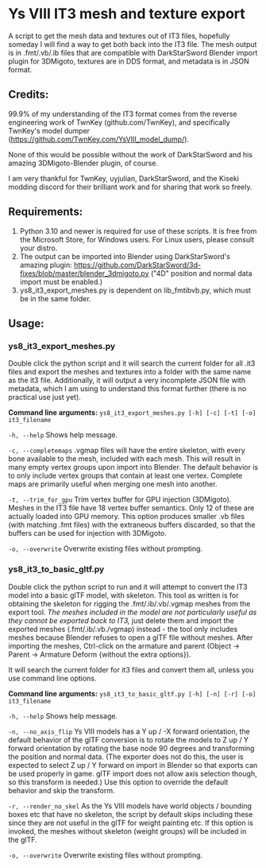 # Ys VIII IT3 mesh and texture export
A script to get the mesh data and textures out of IT3 files, hopefully someday I will find a way to get both back into the IT3 file.  The mesh output is in .fmt/.vb/.ib files that are compatible with DarkStarSword Blender import plugin for 3DMigoto, textures are in DDS format, and metadata is in JSON format.

## Credits:
99.9% of my understanding of the IT3 format comes from the reverse engineering work of TwnKey (github.com/TwnKey), and specifically TwnKey's model dumper (https://github.com/TwnKey.com/YsVIII_model_dump/).

None of this would be possible without the work of DarkStarSword and his amazing 3DMigoto-Blender plugin, of course.

I am very thankful for TwnKey, uyjulian, DarkStarSword, and the Kiseki modding discord for their brilliant work and for sharing that work so freely.

## Requirements:
1. Python 3.10 and newer is required for use of these scripts.  It is free from the Microsoft Store, for Windows users.  For Linux users, please consult your distro.
3. The output can be imported into Blender using DarkStarSword's amazing plugin: https://github.com/DarkStarSword/3d-fixes/blob/master/blender_3dmigoto.py  ("4D" position and normal data import must be enabled.)
4. ys8_it3_export_meshes.py is dependent on lib_fmtibvb.py, which must be in the same folder.  

## Usage:
### ys8_it3_export_meshes.py
Double click the python script and it will search the current folder for all .it3 files and export the meshes and textures into a folder with the same name as the it3 file.  Additionally, it will output a very incomplete JSON file with metadata, which I am using to understand this format further (there is no practical use just yet).

**Command line arguments:**
`ys8_it3_export_meshes.py [-h] [-c] [-t] [-o] it3_filename`

`-h, --help`
Shows help message.

`-c, --completemaps`
.vgmap files will have the entire skeleton, with every bone available to the mesh, included with each mesh.  This will result in many empty vertex groups upon import into Blender.  The default behavior is to only include vertex groups that contain at least one vertex.  Complete maps are primarily useful when merging one mesh into another.

`-t, --trim_for_gpu`
Trim vertex buffer for GPU injection (3DMigoto).  Meshes in the IT3 file have 18 vertex buffer semantics.  Only 12 of these are actually loaded into GPU memory.  This option produces smaller .vb files (with matching .fmt files) with the extraneous buffers discarded, so that the buffers can be used for injection with 3DMigoto.

`-o, --overwrite`
Overwrite existing files without prompting.

### ys8_it3_to_basic_gltf.py
Double click the python script to run and it will attempt to convert the IT3 model into a basic glTF model, with skeleton.  This tool as written is for obtaining the skeleton for rigging the .fmt/.ib/.vb/.vgmap meshes from the export tool.  *The meshes included in the model are not particularly useful as they cannot be exported back to IT3,* just delete them and import the exported meshes (.fmt/.ib/.vb./vgmap) instead - the tool only includes meshes because Blender refuses to open a glTF file without meshes.  After importing the meshes, Ctrl-click on the armature and parent (Object -> Parent -> Armature Deform {without the extra options}).

It will search the current folder for it3 files and convert them all, unless you use command line options.

**Command line arguments:**
`ys8_it3_to_basic_gltf.py [-h] [-n] [-r] [-o] it3_filename`

`-h, --help`
Shows help message.

`-n, --no_axis_flip`
Ys VIII models has a Y up / -X forward orientation, the default behavior of the glTF conversion is to rotate the models to Z up / Y forward orientation by rotating the base node 90 degrees and transforming the position and normal data.  (The exporter does not do this, the user is expected to select Z up / Y forward on import in Blender so that exports can be used properly in game.  glTF import does not allow axis selection though, so this transform is needed.)  Use this option to override the default behavior and skip the transform.

`-r, --render_no_skel`
As the Ys VIII models have world objects / bounding boxes etc that have no skeleton, the script by default skips including these since they are not useful in the glTF for weight painting etc.  If this option is invoked, the meshes without skeleton (weight groups) will be included in the glTF.

`-o, --overwrite`
Overwrite existing files without prompting.

